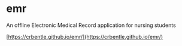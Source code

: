 # emr
An offline Electronic Medical Record application for nursing students

[https://crbentle.github.io/emr/](https://crbentle.github.io/emr/)